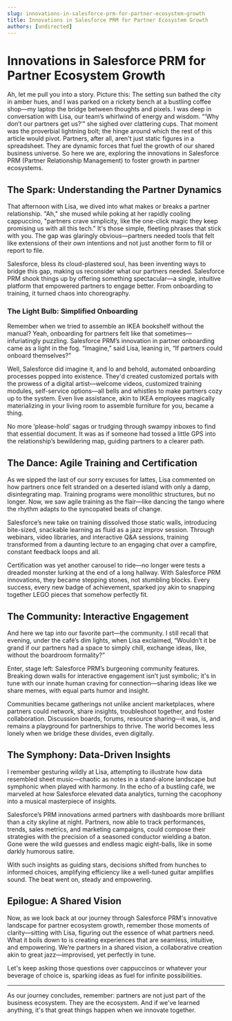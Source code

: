 ```yaml
---
slug: innovations-in-salesforce-prm-for-partner-ecosystem-growth
title: Innovations in Salesforce PRM for Partner Ecosystem Growth
authors: [undirected]
---
```



# Innovations in Salesforce PRM for Partner Ecosystem Growth

Ah, let me pull you into a story. Picture this: The setting sun bathed the city in amber hues, and I was parked on a rickety bench at a bustling coffee shop—my laptop the bridge between thoughts and pixels. I was deep in conversation with Lisa, our team’s whirlwind of energy and wisdom. “‘Why don’t our partners get us?’” she sighed over clattering cups. That moment was the proverbial lightning bolt; the hinge around which the rest of this article would pivot. Partners, after all, aren't just static figures in a spreadsheet. They are dynamic forces that fuel the growth of our shared business universe. So here we are, exploring the innovations in Salesforce PRM (Partner Relationship Management) to foster growth in partner ecosystems.

## The Spark: Understanding the Partner Dynamics

That afternoon with Lisa, we dived into what makes or breaks a partner relationship. "Ah," she mused while poking at her rapidly cooling cappuccino, "partners crave simplicity, like the one-click magic they keep promising us with all this tech." It's those simple, fleeting phrases that stick with you. The gap was glaringly obvious—partners needed tools that felt like extensions of their own intentions and not just another form to fill or report to file.

Salesforce, bless its cloud-plastered soul, has been inventing ways to bridge this gap, making us reconsider what our partners needed. Salesforce PRM shook things up by offering something spectacular—a single, intuitive platform that empowered partners to engage better. From onboarding to training, it turned chaos into choreography.

### The Light Bulb: Simplified Onboarding

Remember when we tried to assemble an IKEA bookshelf without the manual? Yeah, onboarding for partners felt like that sometimes—infuriatingly puzzling. Salesforce PRM’s innovation in partner onboarding came as a light in the fog. “Imagine,” said Lisa, leaning in, “If partners could onboard themselves?”

Well, Salesforce did imagine it, and lo and behold, automated onboarding processes popped into existence. They'd created customized portals with the prowess of a digital artist—welcome videos, customized training modules, self-service options—all bells and whistles to make partners cozy up to the system. Even live assistance, akin to IKEA employees magically materializing in your living room to assemble furniture for you, became a thing.

No more ‘please-hold’ sagas or trudging through swampy inboxes to find that essential document. It was as if someone had tossed a little GPS into the relationship’s bewildering map, guiding partners to a clearer path.

## The Dance: Agile Training and Certification

As we sipped the last of our sorry excuses for lattes, Lisa commented on how partners once felt stranded on a deserted island with only a damp, disintegrating map. Training programs were monolithic structures, but no longer. Now, we saw agile training as the flair—like dancing the tango where the rhythm adapts to the syncopated beats of change.

Salesforce’s new take on training dissolved those static walls, introducing bite-sized, snackable learning as fluid as a jazz improv session. Through webinars, video libraries, and interactive Q&A sessions, training transformed from a daunting lecture to an engaging chat over a campfire, constant feedback loops and all.

Certification was yet another carousel to ride—no longer were tests a dreaded monster lurking at the end of a long hallway. With Salesforce PRM innovations, they became stepping stones, not stumbling blocks. Every success, every new badge of achievement, sparked joy akin to snapping together LEGO pieces that somehow perfectly fit.

## The Community: Interactive Engagement

And here we tap into our favorite part—the community. I still recall that evening, under the café’s dim lights, when Lisa exclaimed, “Wouldn’t it be grand if our partners had a space to simply chill, exchange ideas, like, without the boardroom formality?”

Enter, stage left: Salesforce PRM’s burgeoning community features. Breaking down walls for interactive engagement isn’t just symbolic; it's in tune with our innate human craving for connection—sharing ideas like we share memes, with equal parts humor and insight.

Communities became gatherings not unlike ancient marketplaces, where partners could network, share insights, troubleshoot together, and foster collaboration. Discussion boards, forums, resource sharing—it was, is, and remains a playground for partnerships to thrive. The world becomes less lonely when we bridge these divides, even digitally.

## The Symphony: Data-Driven Insights

I remember gesturing wildly at Lisa, attempting to illustrate how data resembled sheet music—chaotic as notes in a stand-alone landscape but symphonic when played with harmony. In the echo of a bustling café, we marveled at how Salesforce elevated data analytics, turning the cacophony into a musical masterpiece of insights.

Salesforce’s PRM innovations armed partners with dashboards more brilliant than a city skyline at night. Partners, now able to track performances, trends, sales metrics, and marketing campaigns, could compose their strategies with the precision of a seasoned conductor wielding a baton. Gone were the wild guesses and endless magic eight-balls, like in some darkly humorous satire.

With such insights as guiding stars, decisions shifted from hunches to informed choices, amplifying efficiency like a well-tuned guitar amplifies sound. The beat went on, steady and empowering.

## Epilogue: A Shared Vision

Now, as we look back at our journey through Salesforce PRM's innovative landscape for partner ecosystem growth, remember those moments of clarity—sitting with Lisa, figuring out the essence of what partners need. What it boils down to is creating experiences that are seamless, intuitive, and empowering. We’re partners in a shared vision, a collaborative creation akin to great jazz—improvised, yet perfectly in tune.

Let's keep asking those questions over cappuccinos or whatever your beverage of choice is, sparking ideas as fuel for infinite possibilities.

---

As our journey concludes, remember: partners are not just part of the business ecosystem. They are the ecosystem. And if we've learned anything, it's that great things happen when we innovate together.